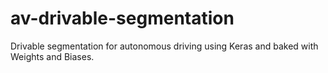 # av-drivable-segmentation
Drivable segmentation for autonomous driving using Keras and baked with Weights and Biases.
